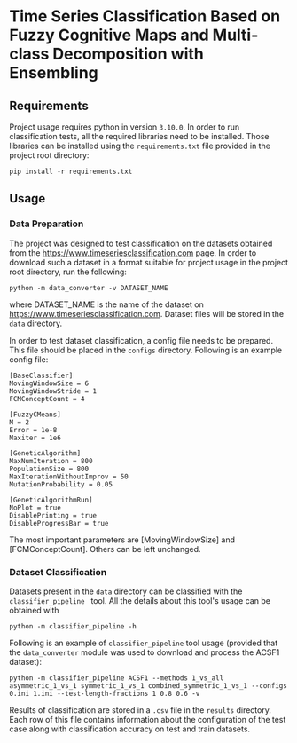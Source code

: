 # Time Series Classification Based on Fuzzy Cognitive Maps and Multi-class Decomposition with Ensembling

## Requirements
Project usage requires python in version `3.10.0`. In order to run classification tests, all the required libraries need to be installed. Those libraries can be installed using the `requirements.txt` file provided in the project root directory:
```
pip install -r requirements.txt
```

## Usage
### Data Preparation
The project was designed to test classification on the datasets obtained from the https://www.timeseriesclassification.com page. In order to download such a dataset in a format suitable for project usage in the project root directory, run the following:
```
python -m data_converter -v DATASET_NAME
```
where DATASET_NAME is the name of the dataset on https://www.timeseriesclassification.com. Dataset files will be stored in the `data` directory.

In order to test dataset classification, a config file needs to be prepared. This file should be placed in the `configs` directory. Following is an example config file:
```
[BaseClassifier]
MovingWindowSize = 6
MovingWindowStride = 1
FCMConceptCount = 4

[FuzzyCMeans]
M = 2
Error = 1e-8
Maxiter = 1e6

[GeneticAlgorithm]
MaxNumIteration = 800
PopulationSize = 800
MaxIterationWithoutImprov = 50
MutationProbability = 0.05

[GeneticAlgorithmRun]
NoPlot = true
DisablePrinting = true
DisableProgressBar = true
```
The most important parameters are [MovingWindowSize] and [FCMConceptCount]. Others can be left unchanged.

### Dataset Classification
Datasets present in the `data` directory can be classified with the `classifier_pipeline ` tool. All the details about this tool's usage can be obtained with 
```
python -m classifier_pipeline -h 
```
Following is an example of `classifier_pipeline` tool usage (provided that the `data_converter` module was used to download and process the ACSF1 dataset):
```
python -m classifier_pipeline ACSF1 --methods 1_vs_all asymmetric_1_vs_1 symmetric_1_vs_1 combined_symmetric_1_vs_1 --configs 0.ini 1.ini --test-length-fractions 1 0.8 0.6 -v
```

Results of classification are stored in a `.csv` file in the `results` directory. Each row of this file contains information about the configuration of the test case along with classification accuracy on test and train datasets.
